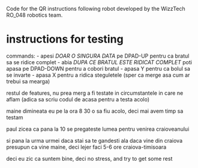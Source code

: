 Code for the QR instructions following robot developed by the WizzTech RO_048 robotics team.

# instructions for testing
commands: 
    - apesi _DOAR O SINGURA DATA_ pe DPAD-UP pentru ca bratul sa se ridice complet
    - abia _DUPA CE BRATUL ESTE RIDICAT COMPLET_ poti apasa pe DPAD-DOWN pentru a cobori bratul
    - apasa Y pentru ca bolul sa se invarte
    - apasa X pentru a ridica steguletele (sper ca merge asa cum ar trebui sa mearga)

restul de features, nu prea merg a fi testate in circumstantele in care ne aflam (adica sa scriu codul de acasa pentru a testa acolo)

maine dimineata eu pe la ora 8 30 o sa fiu acolo, deci mai avem timp sa testam 

paul zicea ca pana la 10 se pregateste lumea pentru venirea craioveanului 

si pana la urma urmei daca stai sa te gandesti ala daca vine din craiova presupun ca vine maine, deci lejer faci 5-6 ore craiova-timisoara

deci eu zic ca suntem bine, deci no stress, and try to get some rest 
